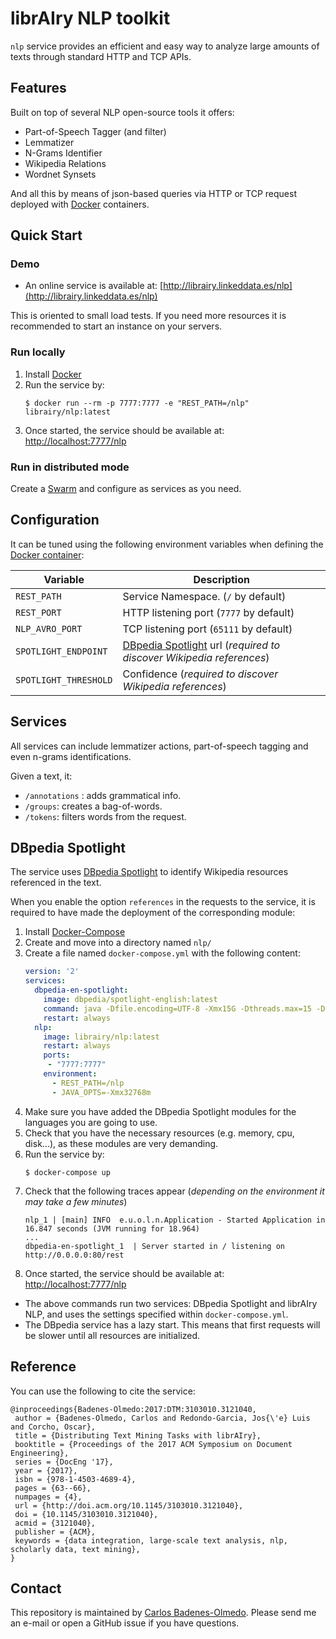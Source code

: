 # librAIry NLP toolkit

`nlp` service provides an efficient and easy way to analyze large amounts of texts through standard HTTP and TCP APIs.

## Features
Built on top of several NLP open-source tools it offers: 
- Part-of-Speech Tagger (and filter)
- Lemmatizer
- N-Grams Identifier
- Wikipedia Relations
- Wordnet Synsets 

And all this by means of json-based queries via HTTP or TCP request deployed with [Docker](https://docs.docker.com) containers.


## Quick Start

### Demo
- An online service is available at:  [http://librairy.linkeddata.es/nlp](http://librairy.linkeddata.es/nlp)

This is oriented to small load tests. If you need more resources it is recommended to start an instance on your servers.

### Run locally
1. Install [Docker](https://docs.docker.com/install/)
1. Run the service by:
   ````shell script
   $ docker run --rm -p 7777:7777 -e "REST_PATH=/nlp" librairy/nlp:latest
   ````
1. Once started, the service should be available at: [http://localhost:7777/nlp](http://localhost:7777/nlp)


### Run in distributed mode
Create a [Swarm](https://docs.docker.com/engine/swarm/swarm-tutorial/create-swarm/) and configure as services as you need.


## Configuration
It can be tuned using the following environment variables when defining the [Docker container](https://docs.docker.com/engine/reference/run/#env-environment-variables):

| Variable  |  Description |
|---|---|
| `REST_PATH`  |Service Namespace.  (`/` by default)   |
| `REST_PORT`  |HTTP  listening port  (`7777` by default)  |
| `NLP_AVRO_PORT`  |TCP  listening port (`65111` by default)   |
| `SPOTLIGHT_ENDPOINT`   | [DBpedia Spotlight](https://www.dbpedia-spotlight.org) url (*required to discover Wikipedia references*)|
| `SPOTLIGHT_THRESHOLD`   | Confidence (*required to discover Wikipedia references*)|


## Services
All services can include lemmatizer actions, part-of-speech tagging and even n-grams identifications.

Given a text, it: 
- `/annotations` : adds grammatical info.
- `/groups`: creates a bag-of-words.
- `/tokens`: filters words from the request.


## DBpedia Spotlight
The service uses [DBpedia Spotlight](https://www.dbpedia-spotlight.org) to identify Wikipedia resources referenced in the text.

When you enable the option `references` in the requests to the service, it is required to have made the deployment of the corresponding module:

1. Install [Docker-Compose](https://docs.docker.com/compose/install/)
1. Create and move into a directory named `nlp/`
1. Create a file named `docker-compose.yml` with the following content:
   ````yaml
   version: '2'
   services:
     dbpedia-en-spotlight:
       image: dbpedia/spotlight-english:latest
       command: java -Dfile.encoding=UTF-8 -Xmx15G -Dthreads.max=15 -Dthreads.core=15 -jar /opt/spotlight/dbpedia-spotlight-nightly-build.jar /opt/spotlight/en  http://0.0.0.0:80/rest
       restart: always
     nlp:
       image: librairy/nlp:latest
       restart: always
       ports:
        - "7777:7777"
       environment:
         - REST_PATH=/nlp
         - JAVA_OPTS=-Xmx32768m
   ````
1. Make sure you have added the DBpedia Spotlight modules for the languages you are going to use. 
1. Check that you have the necessary resources (e.g. memory, cpu, disk...), as these modules are very demanding.  
1. Run the service by: 
   ````
   $ docker-compose up
   ````
1. Check that the following traces appear (*depending on the environment it may take a few minutes*)
   ````log
   nlp_1 | [main] INFO  e.u.o.l.n.Application - Started Application in 16.847 seconds (JVM running for 18.964)
   ...
   dbpedia-en-spotlight_1  | Server started in / listening on http://0.0.0.0:80/rest
   ````   
1. Once started, the service should be available at: [http://localhost:7777/nlp](http://localhost:7777/nlp)

- The above commands run two services: DBpedia Spotlight and librAIry NLP, and uses the settings specified within `docker-compose.yml`.
- The DBpedia service has a lazy start. This means that first requests will be slower until all resources are initialized.

## Reference

You can use the following to cite the service:

```
@inproceedings{Badenes-Olmedo:2017:DTM:3103010.3121040,
 author = {Badenes-Olmedo, Carlos and Redondo-Garcia, Jos{\'e} Luis and Corcho, Oscar},
 title = {Distributing Text Mining Tasks with librAIry},
 booktitle = {Proceedings of the 2017 ACM Symposium on Document Engineering},
 series = {DocEng '17},
 year = {2017},
 isbn = {978-1-4503-4689-4},
 pages = {63--66},
 numpages = {4},
 url = {http://doi.acm.org/10.1145/3103010.3121040},
 doi = {10.1145/3103010.3121040},
 acmid = {3121040},
 publisher = {ACM},
 keywords = {data integration, large-scale text analysis, nlp, scholarly data, text mining},
}

```

## Contact
This repository is maintained by [Carlos Badenes-Olmedo](mailto:cbadenes@gmail.com). Please send me an e-mail or open a GitHub issue if you have questions.
